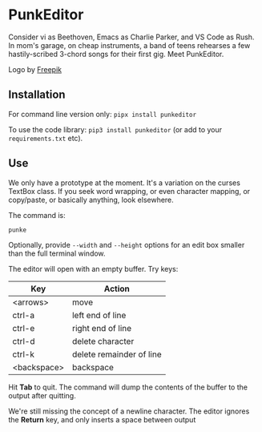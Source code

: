 PunkEditor
==========

Consider vi as Beethoven, Emacs as Charlie Parker, and VS Code as Rush. In mom's garage, on cheap instruments, a band of teens rehearses a few hastily-scribed 3-chord songs for their first gig. Meet PunkEditor.

Logo by [Freepik](https://www.flaticon.com/free-icons/girl)

Installation
------------

For command line version only: `pipx install punkeditor`

To use the code library: `pip3 install punkeditor` (or add to your `requirements.txt` etc).

Use
---

We only have a prototype at the moment. It's a variation on the curses TextBox class. If you seek word wrapping, or even character mapping, or copy/paste, or basically anything, look elsewhere.

The command is:

```
punke
```

Optionally, provide `--width` and `--height` options for an edit box smaller than the full terminal window.

The editor will open with an empty buffer. Try keys:

| Key | Action |
| --- | --- |
| \<arrows\> | move |
| ctrl-a | left end of line |
| ctrl-e | right end of line |
| ctrl-d | delete character |
| ctrl-k | delete remainder of line |
| \<backspace\> | backspace |

 Hit **Tab** to quit. The command will dump the contents of the buffer to the output after quitting.

We're still missing the concept of a newline character. The editor ignores the **Return** key, and only inserts a space between output
